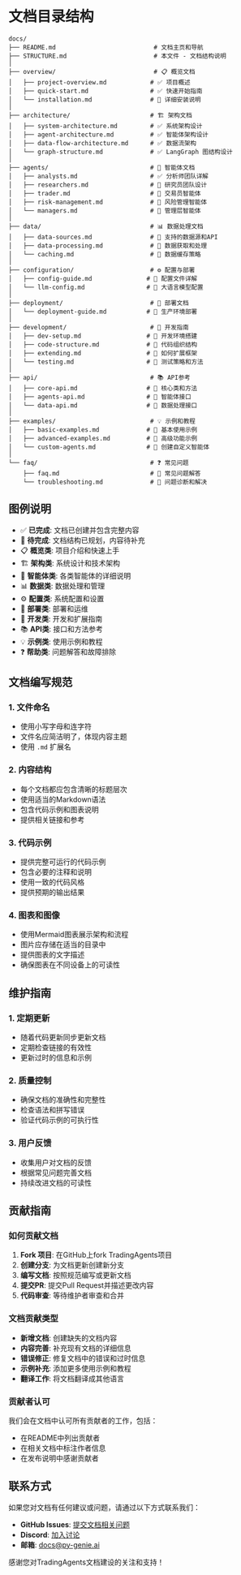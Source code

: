 # 文档目录结构

```
docs/
├── README.md                           # 文档主页和导航
├── STRUCTURE.md                        # 本文件 - 文档结构说明
│
├── overview/                           # 📋 概览文档
│   ├── project-overview.md            # ✅ 项目概述
│   ├── quick-start.md                 # ✅ 快速开始指南
│   └── installation.md                # 🔄 详细安装说明
│
├── architecture/                      # 🏗️ 架构文档
│   ├── system-architecture.md         # ✅ 系统架构设计
│   ├── agent-architecture.md          # ✅ 智能体架构设计
│   ├── data-flow-architecture.md      # ✅ 数据流架构
│   └── graph-structure.md             # ✅ LangGraph 图结构设计
│
├── agents/                            # 🤖 智能体文档
│   ├── analysts.md                    # ✅ 分析师团队详解
│   ├── researchers.md                 # 🔄 研究员团队设计
│   ├── trader.md                      # 🔄 交易员智能体
│   ├── risk-management.md             # 🔄 风险管理智能体
│   └── managers.md                    # 🔄 管理层智能体
│
├── data/                              # 📊 数据处理文档
│   ├── data-sources.md                # 🔄 支持的数据源和API
│   ├── data-processing.md             # 🔄 数据获取和处理
│   └── caching.md                     # 🔄 数据缓存策略
│
├── configuration/                     # ⚙️ 配置与部署
│   ├── config-guide.md               # 🔄 配置文件详解
│   └── llm-config.md                 # 🔄 大语言模型配置
│
├── deployment/                        # 🚀 部署文档
│   └── deployment-guide.md           # 🔄 生产环境部署
│
├── development/                       # 🔧 开发指南
│   ├── dev-setup.md                  # 🔄 开发环境搭建
│   ├── code-structure.md             # 🔄 代码组织结构
│   ├── extending.md                  # 🔄 如何扩展框架
│   └── testing.md                    # 🔄 测试策略和方法
│
├── api/                               # 📚 API参考
│   ├── core-api.md                   # 🔄 核心类和方法
│   ├── agents-api.md                 # 🔄 智能体接口
│   └── data-api.md                   # 🔄 数据处理接口
│
├── examples/                          # 💡 示例和教程
│   ├── basic-examples.md             # 🔄 基本使用示例
│   ├── advanced-examples.md          # 🔄 高级功能示例
│   └── custom-agents.md              # 🔄 创建自定义智能体
│
└── faq/                               # ❓ 常见问题
    ├── faq.md                         # 🔄 常见问题解答
    └── troubleshooting.md             # 🔄 问题诊断和解决
```

## 图例说明

- ✅ **已完成**: 文档已创建并包含完整内容
- 🔄 **待完成**: 文档结构已规划，内容待补充
- 📋 **概览类**: 项目介绍和快速上手
- 🏗️ **架构类**: 系统设计和技术架构
- 🤖 **智能体类**: 各类智能体的详细说明
- 📊 **数据类**: 数据处理和管理
- ⚙️ **配置类**: 系统配置和设置
- 🚀 **部署类**: 部署和运维
- 🔧 **开发类**: 开发和扩展指南
- 📚 **API类**: 接口和方法参考
- 💡 **示例类**: 使用示例和教程
- ❓ **帮助类**: 问题解答和故障排除

## 文档编写规范

### 1. 文件命名
- 使用小写字母和连字符
- 文件名应简洁明了，体现内容主题
- 使用 `.md` 扩展名

### 2. 内容结构
- 每个文档都应包含清晰的标题层次
- 使用适当的Markdown语法
- 包含代码示例和图表说明
- 提供相关链接和参考

### 3. 代码示例
- 提供完整可运行的代码示例
- 包含必要的注释和说明
- 使用一致的代码风格
- 提供预期的输出结果

### 4. 图表和图像
- 使用Mermaid图表展示架构和流程
- 图片应存储在适当的目录中
- 提供图表的文字描述
- 确保图表在不同设备上的可读性

## 维护指南

### 1. 定期更新
- 随着代码更新同步更新文档
- 定期检查链接的有效性
- 更新过时的信息和示例

### 2. 质量控制
- 确保文档的准确性和完整性
- 检查语法和拼写错误
- 验证代码示例的可执行性

### 3. 用户反馈
- 收集用户对文档的反馈
- 根据常见问题完善文档
- 持续改进文档的可读性

## 贡献指南

### 如何贡献文档

1. **Fork 项目**: 在GitHub上fork TradingAgents项目
2. **创建分支**: 为文档更新创建新分支
3. **编写文档**: 按照规范编写或更新文档
4. **提交PR**: 提交Pull Request并描述更改内容
5. **代码审查**: 等待维护者审查和合并

### 文档贡献类型

- **新增文档**: 创建缺失的文档内容
- **内容完善**: 补充现有文档的详细信息
- **错误修正**: 修复文档中的错误和过时信息
- **示例补充**: 添加更多使用示例和教程
- **翻译工作**: 将文档翻译成其他语言

### 贡献者认可

我们会在文档中认可所有贡献者的工作，包括：
- 在README中列出贡献者
- 在相关文档中标注作者信息
- 在发布说明中感谢贡献者

## 联系方式

如果您对文档有任何建议或问题，请通过以下方式联系我们：

- **GitHub Issues**: [提交文档相关问题](https://github.com/py-genie/TradingAgents/issues)
- **Discord**: [加入讨论](https://discord.com/invite/hk9PGKShPK)
- **邮箱**: docs@py-genie.ai

感谢您对TradingAgents文档建设的关注和支持！
